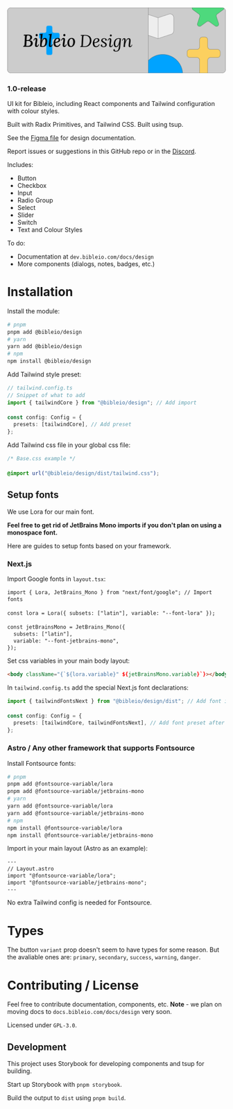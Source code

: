 ![Banner](/public/github-cover.png)

### 1.0-release

UI kit for Bibleio, including React components and Tailwind configuration with colour styles.

Built with Radix Primitives, and Tailwind CSS. Built using tsup.

See the [Figma file](https://www.figma.com/community/file/1398417551065522372/bibleio-design-kit) for design documentation.

Report issues or suggestions in this GitHub repo or in the [Discord](https://discord.gg/7eVCyQ5GGb).

Includes:

- Button
- Checkbox
- Input
- Radio Group
- Select
- Slider
- Switch
- Text and Colour Styles

To do:

- Documentation at `dev.bibleio.com/docs/design`
- More components (dialogs, notes, badges, etc.)

# Installation

Install the module:

```bash
# pnpm
pnpm add @bibleio/design
# yarn
yarn add @bibleio/design
# npm
npm install @bibleio/design
```

Add Tailwind style preset:

```ts
// tailwind.config.ts
// Snippet of what to add
import { tailwindCore } from "@bibleio/design"; // Add import

const config: Config = {
  presets: [tailwindCore], // Add preset
};
```

Add Tailwind css file in your global css file:

```css
/* Base.css example */

@import url("@bibleio/design/dist/tailwind.css");
```

## Setup fonts

We use Lora for our main font.

**Feel free to get rid of JetBrains Mono imports if you don't plan on using a monospace font.**

Here are guides to setup fonts based on your framework.

### Next.js

Import Google fonts in `layout.tsx`:

```tsx
import { Lora, JetBrains_Mono } from "next/font/google"; // Import fonts

const lora = Lora({ subsets: ["latin"], variable: "--font-lora" });

const jetBrainsMono = JetBrains_Mono({
  subsets: ["latin"],
  variable: "--font-jetbrains-mono",
});
```

Set css variables in your main body layout:

```html
<body className="{`${lora.variable}" ${jetBrainsMono.variable}`}></body>
```

In `tailwind.config.ts` add the special Next.js font declarations:

```ts
import { tailwindFontsNext } from "@bibleio/design/dist"; // Add font import

const config: Config = {
  presets: [tailwindCore, tailwindFontsNext], // Add font preset after core theme
};
```

### Astro / Any other framework that supports Fontsource

Install Fontsource fonts:

```bash
# pnpm
pnpm add @fontsource-variable/lora
pnpm add @fontsource-variable/jetbrains-mono
# yarn
yarn add @fontsource-variable/lora
yarn add @fontsource-variable/jetbrains-mono
# npm
npm install @fontsource-variable/lora
npm install @fontsource-variable/jetbrains-mono
```

Import in your main layout (Astro as an example):

```astro
---
// Layout.astro
import "@fontsource-variable/lora";
import "@fontsource-variable/jetbrains-mono";
---
```

No extra Tailwind config is needed for Fontsource.

# Types

The button `variant` prop doesn't seem to have types for some reason. But the avaliable ones are: `primary`, `secondary`, `success`, `warning`, `danger`.

# Contributing / License

Feel free to contribute documentation, components, etc. **Note** - we plan on moving docs to `docs.bibleio.com/docs/design` very soon.

Licensed under `GPL-3.0`.

## Development

This project uses Storybook for developing components and tsup for building.

Start up Storybook with `pnpm storybook`.

Build the output to `dist` using `pnpm build`.
